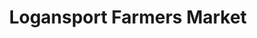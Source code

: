 ---
title: "Logansport Farmers Market"
url: /logansport/logansport-farmers-market/
shop: Hofladen
---